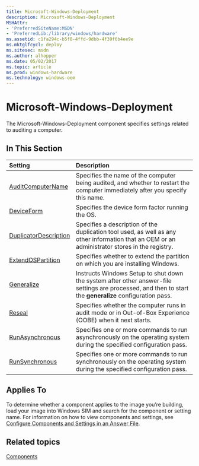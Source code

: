 ```yaml
---
title: Microsoft-Windows-Deployment
description: Microsoft-Windows-Deployment
MSHAttr:
- 'PreferredSiteName:MSDN'
- 'PreferredLib:/library/windows/hardware'
ms.assetid: c1fa294c-b5f8-4ffd-9dbb-4f39f6b4ee9e
ms.mktglfcycl: deploy
ms.sitesec: msdn
ms.author: alhopper
ms.date: 05/02/2017
ms.topic: article
ms.prod: windows-hardware
ms.technology: windows-oem
---
```

# Microsoft-Windows-Deployment

The Microsoft-Windows-Deployment component specifies settings related to auditing a computer.

## In This Section

| Setting                 | Description                                                                           |
|:------------------------|:--------------------------------------------------------------------------------------|
| [AuditComputerName](microsoft-windows-deployment-auditcomputername.md) | Specifies the name of the computer being audited, and whether to restart the computer immediately after you specify this name. |
| [DeviceForm](microsoft-windows-deployment-deviceform.md) | Specifies the device form factor running the OS. |
| [DuplicatorDescription](microsoft-windows-deployment-duplicatordescription.md) | Specifies a description of the duplication tool used, as well as any other information that an OEM or an administrator stores in the registry. |
| [ExtendOSPartition](microsoft-windows-deployment-extendospartition.md) | Specifies whether to extend the partition on which you are installing Windows. |
| [Generalize](microsoft-windows-deployment-generalize.md) | Instructs Windows Setup to shut down the system after other answer-file settings are processed, and then to start the <strong>generalize</strong> configuration pass. |
| [Reseal](microsoft-windows-deployment-reseal.md) | Specifies whether the computer runs in audit mode or in Out-of-Box Experience (OOBE) when it next starts. |
| [RunAsynchronous](microsoft-windows-deployment-runasynchronous.md) | Specifies one or more commands to run asynchronously on the operating system during the specified configuration pass. |
| [RunSynchronous](microsoft-windows-deployment-runsynchronous.md) | Specifies one or more commands to run synchronously on the operating system during the specified configuration pass. |

## Applies To

To determine whether a component applies to the image you’re building, load your image into Windows SIM and search for the component or setting name. For information on how to view components and settings, see [Configure Components and Settings in an Answer File](https://docs.microsoft.com/en-us/windows-hardware/customize/desktop/wsim/configure-components-and-settings-in-an-answer-file).

## Related topics

[Components](components-b-unattend.md)